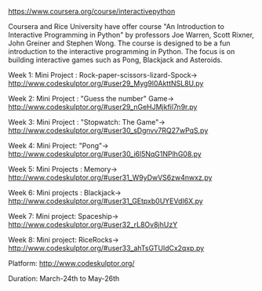 https://www.coursera.org/course/interactivepython

Coursera and Rice University have offer course "An Introduction to Interactive Programming in Python" by professors Joe Warren, Scott Rixner, John Greiner and Stephen Wong.
The course is designed to be a fun introduction to the interactive programming in Python. The focus is on building interactive games such as Pong, Blackjack and Asteroids.

Week 1: Mini Project : Rock-paper-scissors-lizard-Spock->
http://www.codeskulptor.org/#user29_Myg9l0AkttNSL8U.py

Week 2: Mini Project : "Guess the number" Game->
http://www.codeskulptor.org/#user29_nGeHJMjkfil7n9r.py

Week 3: Mini Project : "Stopwatch: The Game"->
http://www.codeskulptor.org/#user30_sDgnvv7RQ27wPqS.py

Week 4: Mini Project: "Pong"->
http://www.codeskulptor.org/#user30_i6l5NqG1NPlhG08.py

Week 5: Mini Projects : Memory->
http://www.codeskulptor.org/#user31_W9yDwVS6zw4nwxz.py

Week 6: Mini projects  : Blackjack->
http://www.codeskulptor.org/#user31_GEtpxb0UYEVdI6X.py

Week 7: Mini project: Spaceship->  
http://www.codeskulptor.org/#user32_rL8Ov8jhUzY

Week 8: Mini project: RiceRocks->  
http://www.codeskulptor.org/#user33_ahTsGTUldCx2qxp.py

Platform:
http://www.codeskulptor.org/

Duration:
March-24th to May-26th 